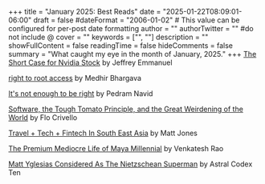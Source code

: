 +++
title = "January 2025: Best Reads"
date = "2025-01-22T08:09:01-06:00"
draft = false
#dateFormat = "2006-01-02" # This value can be configured for per-post date formatting
author = ""
authorTwitter = "" #do not include @
cover = ""
keywords = ["", ""]
description = ""
showFullContent = false
readingTime = false
hideComments = false
summary = "What caught my eye in the month of January, 2025."
+++
[The Short Case for Nvidia Stock](https://youtubetranscriptoptimizer.com/blog/05_the_short_case_for_nvda) by Jeffrey Emmanuel

[right to root access](https://medhir.com/blog/right-to-root-access) by Medhir Bhargava

[It's not enough to be right](https://databased.pedramnavid.com/p/its-not-enough-to-be-right) by Pedram Navid

[Software, the Tough Tomato Principle, and the Great Weirdening of the World](https://flocrivello.com/software-the-tough-tomato-principle-and-the-great-weirdening-of-the-world/) by Flo Crivello

[Travel + Tech + Fintech In South East Asia](https://www.paymentsculture.com/p/travel-tech-fintech-in-south-east) by Matt Jones

[The Premium Mediocre Life of Maya Millennial](https://www.ribbonfarm.com/2017/08/17/the-premium-mediocre-life-of-maya-millennial/) by Venkatesh Rao

[Matt Yglesias Considered As The Nietzschean Superman](https://www.astralcodexten.com/p/matt-yglesias-considered-as-the-nietzschean) by Astral Codex Ten
